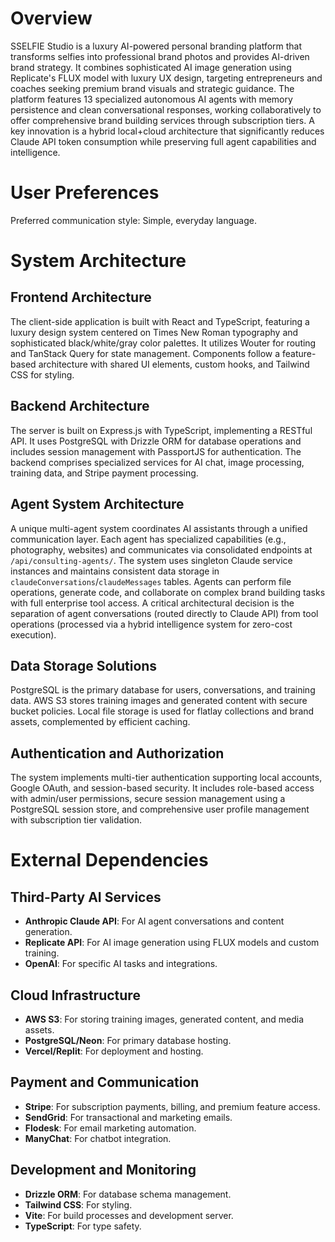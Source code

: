 # Overview

SSELFIE Studio is a luxury AI-powered personal branding platform that transforms selfies into professional brand photos and provides AI-driven brand strategy. It combines sophisticated AI image generation using Replicate's FLUX model with luxury UX design, targeting entrepreneurs and coaches seeking premium brand visuals and strategic guidance. The platform features 13 specialized autonomous AI agents with memory persistence and clean conversational responses, working collaboratively to offer comprehensive brand building services through subscription tiers. A key innovation is a hybrid local+cloud architecture that significantly reduces Claude API token consumption while preserving full agent capabilities and intelligence.

# User Preferences

Preferred communication style: Simple, everyday language.

# System Architecture

## Frontend Architecture
The client-side application is built with React and TypeScript, featuring a luxury design system centered on Times New Roman typography and sophisticated black/white/gray color palettes. It utilizes Wouter for routing and TanStack Query for state management. Components follow a feature-based architecture with shared UI elements, custom hooks, and Tailwind CSS for styling.

## Backend Architecture
The server is built on Express.js with TypeScript, implementing a RESTful API. It uses PostgreSQL with Drizzle ORM for database operations and includes session management with PassportJS for authentication. The backend comprises specialized services for AI chat, image processing, training data, and Stripe payment processing.

## Agent System Architecture
A unique multi-agent system coordinates AI assistants through a unified communication layer. Each agent has specialized capabilities (e.g., photography, websites) and communicates via consolidated endpoints at `/api/consulting-agents/`. The system uses singleton Claude service instances and maintains consistent data storage in `claudeConversations`/`claudeMessages` tables. Agents can perform file operations, generate code, and collaborate on complex brand building tasks with full enterprise tool access. A critical architectural decision is the separation of agent conversations (routed directly to Claude API) from tool operations (processed via a hybrid intelligence system for zero-cost execution).

## Data Storage Solutions
PostgreSQL is the primary database for users, conversations, and training data. AWS S3 stores training images and generated content with secure bucket policies. Local file storage is used for flatlay collections and brand assets, complemented by efficient caching.

## Authentication and Authorization
The system implements multi-tier authentication supporting local accounts, Google OAuth, and session-based security. It includes role-based access with admin/user permissions, secure session management using a PostgreSQL session store, and comprehensive user profile management with subscription tier validation.

# External Dependencies

## Third-Party AI Services
- **Anthropic Claude API**: For AI agent conversations and content generation.
- **Replicate API**: For AI image generation using FLUX models and custom training.
- **OpenAI**: For specific AI tasks and integrations.

## Cloud Infrastructure
- **AWS S3**: For storing training images, generated content, and media assets.
- **PostgreSQL/Neon**: For primary database hosting.
- **Vercel/Replit**: For deployment and hosting.

## Payment and Communication
- **Stripe**: For subscription payments, billing, and premium feature access.
- **SendGrid**: For transactional and marketing emails.
- **Flodesk**: For email marketing automation.
- **ManyChat**: For chatbot integration.

## Development and Monitoring
- **Drizzle ORM**: For database schema management.
- **Tailwind CSS**: For styling.
- **Vite**: For build processes and development server.
- **TypeScript**: For type safety.